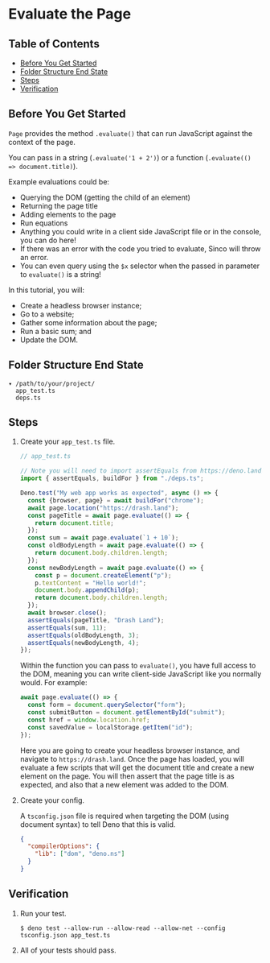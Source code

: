 # Evaluate the Page

## Table of Contents

- [Before You Get Started](#before-you-get-started)
- [Folder Structure End State](#folder-structure-end-state)
- [Steps](#steps)
- [Verification](#verification)

## Before You Get Started

`Page` provides the method `.evaluate()` that can run JavaScript against the
context of the page.

You can pass in a string (`.evaluate('1 + 2')`) or a function
(`.evaluate(() => document.title)`).

Example evaluations could be:

- Querying the DOM (getting the child of an element)
- Returning the page title
- Adding elements to the page
- Run equations
- Anything you could write in a client side JavaScript file or in the console,
  you can do here!
- If there was an error with the code you tried to evaluate, Sinco will throw an
  error.
- You can even query using the `$x` selector when the passed in parameter to
  `evaluate()` is a string!

In this tutorial, you will:

- Create a headless browser instance;
- Go to a website;
- Gather some information about the page;
- Run a basic sum; and
- Update the DOM.

## Folder Structure End State

```text
▾ /path/to/your/project/
  app_test.ts
  deps.ts
```

## Steps

1. Create your `app_test.ts` file.

   ```typescript
   // app_test.ts

   // Note you will need to import assertEquals from https://deno.land/std/testing/asserts.ts
   import { assertEquals, buildFor } from "./deps.ts";

   Deno.test("My web app works as expected", async () => {
     const {browser, page} = await buildFor("chrome");
     await page.location("https://drash.land");
     const pageTitle = await page.evaluate(() => {
       return document.title;
     });
     const sum = await page.evaluate(`1 + 10`);
     const oldBodyLength = await page.evaluate(() => {
       return document.body.children.length;
     });
     const newBodyLength = await page.evaluate(() => {
       const p = document.createElement("p");
       p.textContent = "Hello world!";
       document.body.appendChild(p);
       return document.body.children.length;
     });
     await browser.close();
     assertEquals(pageTitle, "Drash Land");
     assertEquals(sum, 11);
     assertEquals(oldBodyLength, 3);
     assertEquals(newBodyLength, 4);
   });
   ```

   Within the function you can pass to `evaluate()`, you have full access to the
   DOM, meaning you can write client-side JavaScript like you normally would.
   For example:

   ```typescript
   await page.evaluate(() => {
     const form = document.querySelector("form");
     const submitButton = document.getElementById("submit");
     const href = window.location.href;
     const savedValue = localStorage.getItem("id");
   });
   ```

   Here you are going to create your headless browser instance, and navigate to
   `https://drash.land`. Once the page has loaded, you will evaluate a few
   scripts that will get the document title and create a new element on the
   page. You will then assert that the page title is as expected, and also that
   a new element was added to the DOM.

2. Create your config.

   A `tsconfig.json` file is required when targeting the DOM (using document
   syntax) to tell Deno that this is valid.

   ```json
   {
     "compilerOptions": {
       "lib": ["dom", "deno.ns"]
     }
   }
   ```

## Verification

1. Run your test.

   ```shell
   $ deno test --allow-run --allow-read --allow-net --config tsconfig.json app_test.ts
   ```

2. All of your tests should pass.
